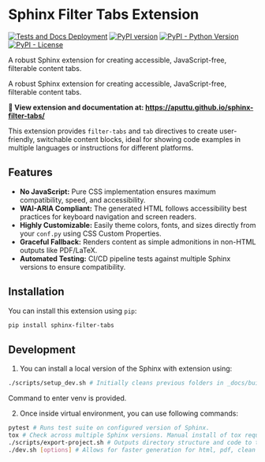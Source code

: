 # Sphinx Filter Tabs Extension

[![Tests and Docs Deployment](https://github.com/aputtu/sphinx-filter-tabs/actions/workflows/test.yml/badge.svg)](https://github.com/aputtu/sphinx-filter-tabs/actions/workflows/test.yml)
[![PyPI version](https://img.shields.io/pypi/v/sphinx-filter-tabs.svg)](https://pypi.org/project/sphinx-filter-tabs/)
[![PyPI - Python Version](https://img.shields.io/pypi/pyversions/sphinx-filter-tabs.svg)](https://pypi.org/project/sphinx-filter-tabs/)
[![PyPI - License](https://img.shields.io/pypi/l/sphinx-filter-tabs.svg)](https://github.com/aputtu/sphinx-filter-tabs/blob/main/LICENSE)

A robust Sphinx extension for creating accessible, JavaScript-free, filterable content tabs.

A robust Sphinx extension for creating accessible, JavaScript-free, filterable content tabs.

**📖 View extension and documentation at: https://aputtu.github.io/sphinx-filter-tabs/**

This extension provides `filter-tabs` and `tab` directives to create user-friendly, switchable content blocks, ideal for showing code examples in multiple languages or instructions for different platforms.

## Features

- **No JavaScript:** Pure CSS implementation ensures maximum compatibility, speed, and accessibility.
- **WAI-ARIA Compliant:** The generated HTML follows accessibility best practices for keyboard navigation and screen readers.
- **Highly Customizable:** Easily theme colors, fonts, and sizes directly from your `conf.py` using CSS Custom Properties.
- **Graceful Fallback:** Renders content as simple admonitions in non-HTML outputs like PDF/LaTeX.
- **Automated Testing:** CI/CD pipeline tests against multiple Sphinx versions to ensure compatibility.

## Installation

You can install this extension using `pip`:
```bash
pip install sphinx-filter-tabs
```

## Development

1. You can install a local version of the Sphinx with extension using:
```bash
./scripts/setup_dev.sh # Initially cleans previous folders in _docs/build  and venv.
```

Command to enter venv is provided.

2. Once inside virtual environment, you can use following commands:
```bash
pytest # Runs test suite on configured version of Sphinx.
tox # Check across multiple Sphinx versions. Manual install of tox required.
./scripts/export-project.sh # Outputs directory structure and code to txt
./dev.sh [options] # Allows for faster generation for html, pdf, clean up
```
